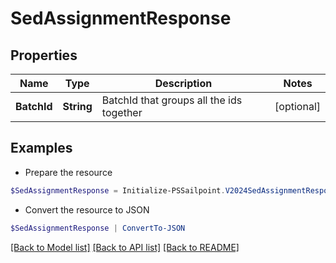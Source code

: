 # SedAssignmentResponse
## Properties

Name | Type | Description | Notes
------------ | ------------- | ------------- | -------------
**BatchId** | **String** | BatchId that groups all the ids together | [optional] 

## Examples

- Prepare the resource
```powershell
$SedAssignmentResponse = Initialize-PSSailpoint.V2024SedAssignmentResponse  -BatchId 016629d1-1d25-463f-97f3-0c6686846650
```

- Convert the resource to JSON
```powershell
$SedAssignmentResponse | ConvertTo-JSON
```

[[Back to Model list]](../README.md#documentation-for-models) [[Back to API list]](../README.md#documentation-for-api-endpoints) [[Back to README]](../README.md)


